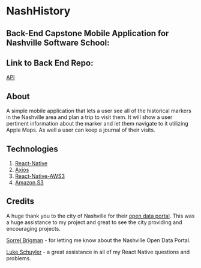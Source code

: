 # NashHistory

## Back-End Capstone Mobile Application for Nashville Software School:

## Link to Back End Repo:
  [API](https://github.com/jaredshane/NashHistory-backend)

## About
A simple mobile application that lets a user see all of the historical markers in the Nashville area and plan a trip to visit them. It will show a user pertinent information about the marker and let them navigate to it utilizing Apple Maps. As well a user can keep a journal of their visits.



## Technologies

1. [React-Native](https://facebook.github.io/react-native/)
2. [Axios](https://www.npmjs.com/package/axios)
3. [React-Native-AWS3](https://www.npmjs.com/package/react-native-aws3)
4. [Amazon S3](https://aws.amazon.com/s3/)

## Credits

A huge thank you to the city of Nashville for their [open data portal](https://data.nashville.gov/). This was a huge assistance to my project and great to see the city providing and encouraging projects.

[Sorrel Brigman](https://github.com/SorrelBrigman) - for letting me know about the Nashville Open Data Portal.

[Luke Schuyler](https://github.com/lukeschuyler) - a great assistance in all of my React Native questions and problems.
